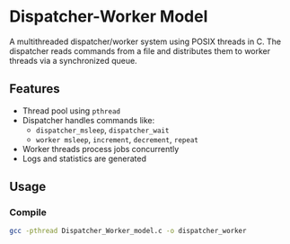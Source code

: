 # Dispatcher-Worker Model

A multithreaded dispatcher/worker system using POSIX threads in C. The dispatcher reads commands from a file and distributes them to worker threads via a synchronized queue.

##  Features

- Thread pool using `pthread`
- Dispatcher handles commands like:
  - `dispatcher_msleep`, `dispatcher_wait`
  - `worker msleep`, `increment`, `decrement`, `repeat`
- Worker threads process jobs concurrently
- Logs and statistics are generated

##  Usage

### Compile
```bash
gcc -pthread Dispatcher_Worker_model.c -o dispatcher_worker
